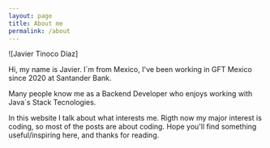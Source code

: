 ```yaml
---
layout: page
title: About me
permalink: /about
---
```


![Javier Tinoco Diaz]

Hi, my name is Javier. I´m from Mexico, I've been working in GFT Mexico since 2020 at 
Santander Bank.

Many people know me as a Backend Developer who enjoys working with Java´s Stack Tecnologies.  

In this website I talk about what interests me. Rigth now my major interest is coding, so most of the posts are about coding. Hope you'll find something useful/inspiring here, and thanks for reading.